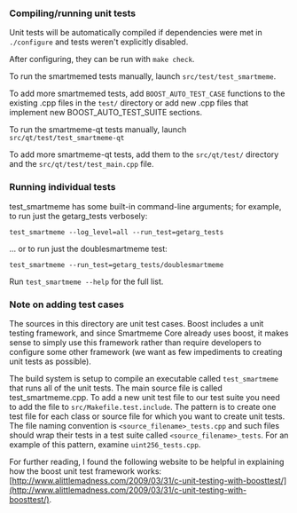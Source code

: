 ### Compiling/running unit tests

Unit tests will be automatically compiled if dependencies were met in `./configure`
and tests weren't explicitly disabled.

After configuring, they can be run with `make check`.

To run the smartmemed tests manually, launch `src/test/test_smartmeme`.

To add more smartmemed tests, add `BOOST_AUTO_TEST_CASE` functions to the existing
.cpp files in the `test/` directory or add new .cpp files that
implement new BOOST_AUTO_TEST_SUITE sections.

To run the smartmeme-qt tests manually, launch `src/qt/test/test_smartmeme-qt`

To add more smartmeme-qt tests, add them to the `src/qt/test/` directory and
the `src/qt/test/test_main.cpp` file.

### Running individual tests

test_smartmeme has some built-in command-line arguments; for
example, to run just the getarg_tests verbosely:

    test_smartmeme --log_level=all --run_test=getarg_tests

... or to run just the doublesmartmeme test:

    test_smartmeme --run_test=getarg_tests/doublesmartmeme

Run `test_smartmeme --help` for the full list.

### Note on adding test cases

The sources in this directory are unit test cases.  Boost includes a
unit testing framework, and since Smartmeme Core already uses boost, it makes
sense to simply use this framework rather than require developers to
configure some other framework (we want as few impediments to creating
unit tests as possible).

The build system is setup to compile an executable called `test_smartmeme`
that runs all of the unit tests.  The main source file is called
test_smartmeme.cpp. To add a new unit test file to our test suite you need
to add the file to `src/Makefile.test.include`. The pattern is to create 
one test file for each class or source file for which you want to create 
unit tests.  The file naming convention is `<source_filename>_tests.cpp` 
and such files should wrap their tests in a test suite 
called `<source_filename>_tests`. For an example of this pattern, 
examine `uint256_tests.cpp`.

For further reading, I found the following website to be helpful in
explaining how the boost unit test framework works:
[http://www.alittlemadness.com/2009/03/31/c-unit-testing-with-boosttest/](http://www.alittlemadness.com/2009/03/31/c-unit-testing-with-boosttest/).
